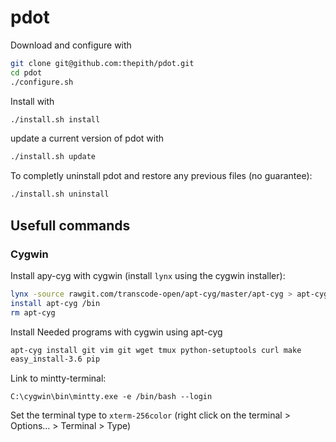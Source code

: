 # pdot

Download and configure with
```bash
git clone git@github.com:thepith/pdot.git
cd pdot
./configure.sh
```
Install with
```bash
./install.sh install
```
update a current version of pdot with
```bash
./install.sh update
```
To completly uninstall pdot and restore any previous files (no guarantee):
```bash
./install.sh uninstall
```

## Usefull commands
### Cygwin
Install apy-cyg with cygwin (install `lynx` using the cygwin installer):
```bash
lynx -source rawgit.com/transcode-open/apt-cyg/master/apt-cyg > apt-cyg
install apt-cyg /bin
rm apt-cyg
```
Install Needed programs with cygwin using apt-cyg
```bash
apt-cyg install git vim git wget tmux python-setuptools curl make
easy_install-3.6 pip
```

Link to mintty-terminal:
```
C:\cygwin\bin\mintty.exe -e /bin/bash --login
```
Set the terminal type to `xterm-256color` (right click on the terminal > Options... > Terminal > Type)
